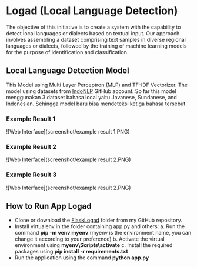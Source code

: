 # Logad (Local Language Detection)
The objective of this initiative is to create a system with the capability to detect local languages or dialects based on textual input. Our approach involves assembling a dataset comprising text samples in diverse regional languages or dialects, followed by the training of machine learning models for the purpose of identification and classification.

## Local Language Detection Model
This Model using Multi Layer Perceptron (MLP) and TF-IDF Vectorizer. The model using datasets from [IndoNLP](https://github.com/IndoNLP/nusax) GitHub account. So far this model  menggunakan 3 dataset bahasa local yaitu Javanese, Sundanese, and Indonesian. Sehingga model baru bisa mendeteksi ketiga bahasa tersebut.

### Example Result 1
![Web Interface](screenshot/example result 1.PNG)

### Example Result 2
![Web Interface](screenshot/example result 2.PNG)

### Example Result 3
![Web Interface](screenshot/example result 2.PNG)

## How to Run App Logad
- Clone or download the [FlaskLogad](/FlaskLogad) folder from my GitHub repository.
- Install virtualenv in the folder containing app.py and others:
    a. Run the command **pip -m venv myenv** (myenv is the environment name, you can change it according to your preference)
    b. Activate the virtual environment using **myenv\Scripts\activate**
    c. Install the required packages using **pip install -r requirements.txt**
- Run the application using the command **python app.py**
